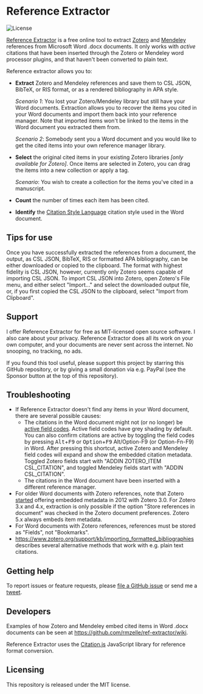 # Reference Extractor

![License](https://img.shields.io/github/license/rmzelle/ref-extractor)

[Reference Extractor](https://rintze.zelle.me/ref-extractor/) is a free online tool to extract [Zotero](https://www.zotero.org/) and [Mendeley](https://www.mendeley.com/) references from Microsoft Word .docx documents.
It only works with *active* citations that have been inserted through the Zotero or Mendeley word processor plugins, and that haven't been converted to plain text.

Reference extractor allows you to:

* **Extract** Zotero and Mendeley references and save them to CSL JSON, BibTeX, or RIS format, or as a rendered bibliography in APA style.  
  
  *Scenario 1*: You lost your Zotero/Mendeley library but still have your Word documents.
  Extraction allows you to recover the items you cited in your Word documents and import them back into your reference manager. 
  Note that imported items won't be linked to the items in the Word document you extracted them from.  
  
  *Scenario 2*: Somebody sent you a Word document and you would like to get the cited items into your own reference manager library. 
* **Select** the original cited items in your existing Zotero libraries *[only available for Zotero]*.
  Once items are selected in Zotero, you can drag the items into a new collection or apply a tag.
  
  *Scenario*: You wish to create a collection for the items you've cited in a manuscript.
* **Count** the number of times each item has been cited.
* **Identify** the [Citation Style Language](https://citationstyles.org/) citation style used in the Word document.

## Tips for use

Once you have successfully extracted the references from a document, the output, as CSL JSON, BibTeX, RIS or formatted APA bibliography, can be either downloaded or copied to the clipboard.
The format with highest fidelity is CSL JSON, however, currently only Zotero seems capable of importing CSL JSON.
To import CSL JSON into Zotero, open Zotero's File menu, and either select "Import..." and select the downloaded output file, or, if you first copied the CSL JSON to the clipboard, select "Import from Clipboard".

## Support

I offer Reference Extractor for free as MIT-licensed open source software.
I also care about your privacy.
Reference Extractor does all its work on your own computer, and your documents are never sent across the internet.
No snooping, no tracking, no ads.

If you found this tool useful, please support this project by starring this GitHub repository, or by giving a small donation via e.g. PayPal (see the Sponsor button at the top of this repository).

## Troubleshooting

* If Reference Extractor doesn't find any items in your Word document, there are several possible causes:
  * The citations in the Word document might not (or no longer) be [active field codes](https://www.zotero.org/support/kb/word_field_codes).
  Active field codes have grey shading by default.
  You can also confirm citations are active by toggling the field codes by pressing <kbd>Alt</kbd>+<kbd>F9</kbd> or <kbd>Option</kbd>+<kbd>F9</kbd> Alt/Option-F9 (or Option-Fn-F9) in Word.
  After pressing this shortcut, active Zotero and Mendeley field codes will expand and show the embedded citation metadata.
  Toggled Zotero fields start with "ADDIN ZOTERO_ITEM CSL_CITATION", and toggled Mendeley fields start with "ADDIN CSL_CITATION".
  * The citations in the Word document have been inserted with a different reference manager.
* For older Word documents with Zotero references, note that Zotero [started](https://github.com/zotero/zotero-word-for-windows-integration/issues/30#issuecomment-285073023) offering embedded metadata in 2012 with Zotero 3.0.
  For Zotero 3.x and 4.x, extraction is only possible if the option "Store references in document" was checked in the Zotero document preferences.
  Zotero 5.x always embeds item metadata.
* For Word documents with Zotero references, references must be stored as "Fields", not "Bookmarks".
* https://www.zotero.org/support/kb/importing_formatted_bibliographies describes several alternative methods that work with e.g. plain text citations.

## Getting help

To report issues or feature requests, please [file a GitHub issue](https://github.com/rmzelle/ref-extractor/issues) or send me a [tweet](https://twitter.com/rintzezelle). 

## Developers

Examples of how Zotero and Mendeley embed cited items in Word .docx documents can be seen at <https://github.com/rmzelle/ref-extractor/wiki>.

Reference Extractor uses the [Citation.js](https://citation.js.org/) JavaScript library for reference format conversion.

## Licensing

This repository is released under the MIT license.
